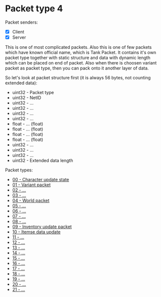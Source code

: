 # Packet type 4

Packet senders:
- [x] Client
- [x] Server

This is one of most complicated packets. Also this is one of few packets which have known official name, which is Tank Packet. It contains it's own packet type together with static structure and data with dynamic length which can be placed on end of packet. Also when there is choosen variant packet as packet type, then you can pack onto it another layer of data.

So let's look at packet structure first (it is always 56 bytes, not counting extended data):
- uint32 - Packet type
- uint32 - NetID
- uint32 - ...
- uint32 - ...
- uint32 - ...
- uint32 - ...
- float - ... (float)
- float - ... (float)
- float - ... (float)
- float - ... (float)
- uint32 - ...
- uint32 - ...
- uint32 - ...
- uint32 - Extended data length




Packet types:
- [00 - Character update state](tank_packets/type00.md)
- [01 - Variant packet](tank_packets/type01.md)
- [02 - ...](tank_packets/type02.md)
- [03 - ...](tank_packets/type03.md)
- [04 - World packet](tank_packets/type04.md)
- [05 - ...](tank_packets/type05.md)
- [06 - ...](tank_packets/type06.md)
- [07 - ...](tank_packets/type07.md)
- [08 - ...](tank_packets/type08.md)
- [09 - Inventory update packet](tank_packets/type09.md)
- [10 - Itemse data update](tank_packets/type10.md)
- [11 - ...](tank_packets/type11.md)
- [12 - ...](tank_packets/type12.md)
- [13 - ...](tank_packets/type13.md)
- [14 - ...](tank_packets/type14.md)
- [15 - ...](tank_packets/type15.md)
- [16 - ...](tank_packets/type16.md)
- [17 - ...](tank_packets/type17.md)
- [18 - ...](tank_packets/type18.md)
- [19 - ...](tank_packets/type19.md)
- [20 - ...](tank_packets/type20.md)
- [21 - ...](tank_packets/type21.md)

